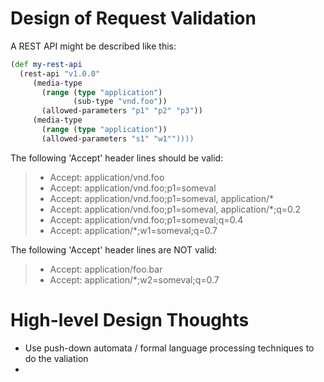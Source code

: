 # Design of Request Validation

A REST API might be described like this:

```clojure
(def my-rest-api
  (rest-api "v1.0.0"
     (media-type
       (range (type "application")
              (sub-type "vnd.foo"))          
       (allowed-parameters "p1" "p2" "p3"))
     (media-type
       (range (type "application"))
       (allowed-parameters "s1" "w1""))))
```          
          
The following 'Accept' header lines should be valid:

> + Accept: application/vnd.foo 
> + Accept: application/vnd.foo;p1=someval
> + Accept: application/vnd.foo;p1=someval, application/*
> + Accept: application/vnd.foo;p1=someval, application/*;q=0.2
> + Accept: application/vnd.foo;p1=someval;q=0.4
> + Accept: application/*;w1=someval;q=0.7

The following 'Accept' header lines are NOT valid:

> + Accept: application/foo.bar
> + Accept: application/*;w2=someval;q=0.7

# High-level Design Thoughts
+ Use push-down automata / formal language processing techniques to do the valiation
+ 

